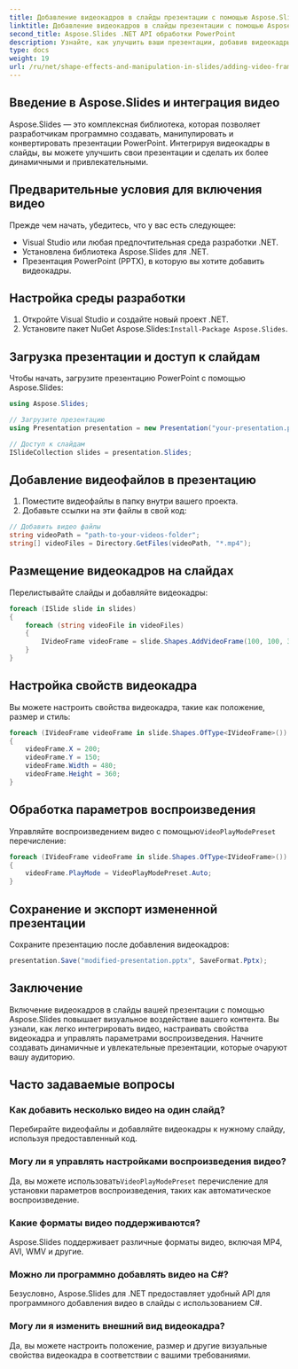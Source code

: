 ```yaml
---
title: Добавление видеокадров в слайды презентации с помощью Aspose.Slides
linktitle: Добавление видеокадров в слайды презентации с помощью Aspose.Slides
second_title: Aspose.Slides .NET API обработки PowerPoint
description: Узнайте, как улучшить ваши презентации, добавив видеокадры с помощью Aspose.Slides для .NET. Легко создавайте привлекательный и интерактивный контент.
type: docs
weight: 19
url: /ru/net/shape-effects-and-manipulation-in-slides/adding-video-frames/
---
```


## Введение в Aspose.Slides и интеграция видео

Aspose.Slides — это комплексная библиотека, которая позволяет разработчикам программно создавать, манипулировать и конвертировать презентации PowerPoint. Интегрируя видеокадры в слайды, вы можете улучшить свои презентации и сделать их более динамичными и привлекательными.

## Предварительные условия для включения видео

Прежде чем начать, убедитесь, что у вас есть следующее:

- Visual Studio или любая предпочтительная среда разработки .NET.
- Установлена библиотека Aspose.Slides для .NET.
- Презентация PowerPoint (PPTX), в которую вы хотите добавить видеокадры.

## Настройка среды разработки

1. Откройте Visual Studio и создайте новый проект .NET.
2.  Установите пакет NuGet Aspose.Slides:`Install-Package Aspose.Slides`.

## Загрузка презентации и доступ к слайдам

Чтобы начать, загрузите презентацию PowerPoint с помощью Aspose.Slides:

```csharp
using Aspose.Slides;

// Загрузите презентацию
using Presentation presentation = new Presentation("your-presentation.pptx");

// Доступ к слайдам
ISlideCollection slides = presentation.Slides;
```

## Добавление видеофайлов в презентацию

1. Поместите видеофайлы в папку внутри вашего проекта.
2. Добавьте ссылки на эти файлы в свой код:

```csharp
// Добавить видео файлы
string videoPath = "path-to-your-videos-folder";
string[] videoFiles = Directory.GetFiles(videoPath, "*.mp4");
```

## Размещение видеокадров на слайдах

Перелистывайте слайды и добавляйте видеокадры:

```csharp
foreach (ISlide slide in slides)
{
    foreach (string videoFile in videoFiles)
    {
        IVideoFrame videoFrame = slide.Shapes.AddVideoFrame(100, 100, 320, 240, videoFile);
    }
}
```

## Настройка свойств видеокадра

Вы можете настроить свойства видеокадра, такие как положение, размер и стиль:

```csharp
foreach (IVideoFrame videoFrame in slide.Shapes.OfType<IVideoFrame>())
{
    videoFrame.X = 200;
    videoFrame.Y = 150;
    videoFrame.Width = 480;
    videoFrame.Height = 360;
}
```

## Обработка параметров воспроизведения

 Управляйте воспроизведением видео с помощью`VideoPlayModePreset` перечисление:

```csharp
foreach (IVideoFrame videoFrame in slide.Shapes.OfType<IVideoFrame>())
{
    videoFrame.PlayMode = VideoPlayModePreset.Auto;
}
```

## Сохранение и экспорт измененной презентации

Сохраните презентацию после добавления видеокадров:

```csharp
presentation.Save("modified-presentation.pptx", SaveFormat.Pptx);
```

## Заключение

Включение видеокадров в слайды вашей презентации с помощью Aspose.Slides повышает визуальное воздействие вашего контента. Вы узнали, как легко интегрировать видео, настраивать свойства видеокадра и управлять параметрами воспроизведения. Начните создавать динамичные и увлекательные презентации, которые очаруют вашу аудиторию.

## Часто задаваемые вопросы

### Как добавить несколько видео на один слайд?

Перебирайте видеофайлы и добавляйте видеокадры к нужному слайду, используя предоставленный код.

### Могу ли я управлять настройками воспроизведения видео?

 Да, вы можете использовать`VideoPlayModePreset` перечисление для установки параметров воспроизведения, таких как автоматическое воспроизведение.

### Какие форматы видео поддерживаются?

Aspose.Slides поддерживает различные форматы видео, включая MP4, AVI, WMV и другие.

### Можно ли программно добавлять видео на C#?

Безусловно, Aspose.Slides для .NET предоставляет удобный API для программного добавления видео в слайды с использованием C#.

### Могу ли я изменить внешний вид видеокадра?

Да, вы можете настроить положение, размер и другие визуальные свойства видеокадра в соответствии с вашими требованиями.